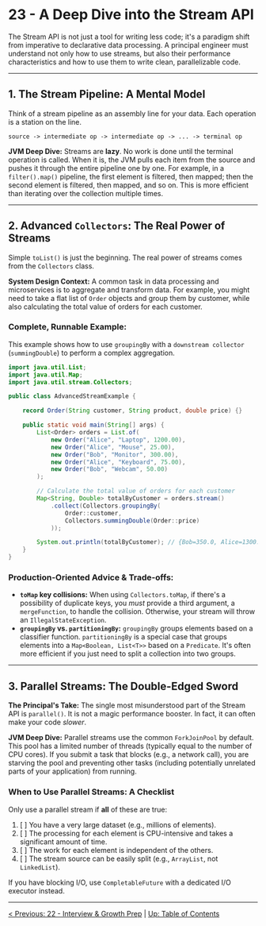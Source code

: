 # 23 - A Deep Dive into the Stream API

The Stream API is not just a tool for writing less code; it's a paradigm shift from imperative to declarative data processing. A principal engineer must understand not only how to use streams, but also their performance characteristics and how to use them to write clean, parallelizable code.

---

## 1. The Stream Pipeline: A Mental Model

Think of a stream pipeline as an assembly line for your data. Each operation is a station on the line.

`source -> intermediate op -> intermediate op -> ... -> terminal op`

**JVM Deep Dive:** Streams are **lazy**. No work is done until the terminal operation is called. When it is, the JVM pulls each item from the source and pushes it through the entire pipeline one by one. For example, in a `filter().map()` pipeline, the first element is filtered, then mapped; then the second element is filtered, then mapped, and so on. This is more efficient than iterating over the collection multiple times.

---

## 2. Advanced `Collectors`: The Real Power of Streams

Simple `toList()` is just the beginning. The real power of streams comes from the `Collectors` class.

**System Design Context:** A common task in data processing and microservices is to aggregate and transform data. For example, you might need to take a flat list of `Order` objects and group them by customer, while also calculating the total value of orders for each customer.

### Complete, Runnable Example:
This example shows how to use `groupingBy` with a `downstream collector` (`summingDouble`) to perform a complex aggregation.

```java
import java.util.List;
import java.util.Map;
import java.util.stream.Collectors;

public class AdvancedStreamExample {

    record Order(String customer, String product, double price) {}

    public static void main(String[] args) {
        List<Order> orders = List.of(
            new Order("Alice", "Laptop", 1200.00),
            new Order("Alice", "Mouse", 25.00),
            new Order("Bob", "Monitor", 300.00),
            new Order("Alice", "Keyboard", 75.00),
            new Order("Bob", "Webcam", 50.00)
        );

        // Calculate the total value of orders for each customer
        Map<String, Double> totalByCustomer = orders.stream()
            .collect(Collectors.groupingBy(
                Order::customer,
                Collectors.summingDouble(Order::price)
            ));

        System.out.println(totalByCustomer); // {Bob=350.0, Alice=1300.0}
    }
}
```

### Production-Oriented Advice & Trade-offs:
*   **`toMap` key collisions:** When using `Collectors.toMap`, if there's a possibility of duplicate keys, you *must* provide a third argument, a `mergeFunction`, to handle the collision. Otherwise, your stream will throw an `IllegalStateException`.
*   **`groupingBy` vs. `partitioningBy`:** `groupingBy` groups elements based on a classifier function. `partitioningBy` is a special case that groups elements into a `Map<Boolean, List<T>>` based on a `Predicate`. It's often more efficient if you just need to split a collection into two groups.

---

## 3. Parallel Streams: The Double-Edged Sword

**The Principal's Take:** The single most misunderstood part of the Stream API is `parallel()`. It is not a magic performance booster. In fact, it can often make your code *slower*.

**JVM Deep Dive:** Parallel streams use the common `ForkJoinPool` by default. This pool has a limited number of threads (typically equal to the number of CPU cores). If you submit a task that blocks (e.g., a network call), you are starving the pool and preventing other tasks (including potentially unrelated parts of your application) from running.

### When to Use Parallel Streams: A Checklist
Only use a parallel stream if **all** of these are true:
1.  [ ] You have a very large dataset (e.g., millions of elements).
2.  [ ] The processing for each element is CPU-intensive and takes a significant amount of time.
3.  [ ] The work for each element is independent of the others.
4.  [ ] The stream source can be easily split (e.g., `ArrayList`, not `LinkedList`).

If you have blocking I/O, use `CompletableFuture` with a dedicated I/O executor instead.

---
[< Previous: 22 - Interview & Growth Prep](./22-interview-and-growth-prep.md) | [Up: Table of Contents](./README.md)
